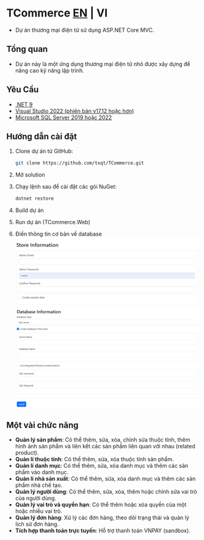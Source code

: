 # TCommerce [EN](./README(EN).md) | VI

- Dự án thương mại điện tử sử dụng ASP.NET Core MVC.

## Tổng quan
- Dự án này là một ứng dụng thương mại điện tử nhỏ được xây dựng để nâng cao kỹ năng lập trình.
## Yêu Cầu

- [.NET 9](https://dotnet.microsoft.com/en-us/download/dotnet/9.0)
- [Visual Studio 2022 (phiên bản v17.12 hoặc hơn)](https://visualstudio.microsoft.com/vs/)
- [Microsoft SQL Server 2019 hoặc 2022](https://www.microsoft.com/en-us/sql-server/sql-server-downloads)

## Hướng dẫn cài đặt
1. Clone dự án từ GitHub:

    ```bash
    git clone https://github.com/txqt/TCommerce.git
    ```

2. Mở solution
3. Chạy lệnh sau để cài đặt các gói NuGet:

    ```bash
    dotnet restore
    ```
4. Build dự án
5. Run dự án (TCommerce.Web)
6. Điền thông tin cơ bản về database
![Tài khoản admin và tạo dữ liệu mẫu](setup-images/store-info.png)
![Điền thông tin của datatable(MSSQL)](setup-images/db-info.png)

## Một vài chức năng

- **Quản lý sản phẩm**: Có thể thêm, sửa, xóa, chỉnh sửa thuộc tính, thêm hình ảnh sản phẩm và liên kết các sản phẩm liên quan với nhau (related product).
- **Quản lí thuộc tính**: Có thể thêm, sửa, xóa thuộc tính sản phẩm.
- **Quản lí danh mục**: Có thể thêm, sửa, xóa danh mục và thêm các sản phẩm vào danh mục.
- **Quản lí nhà sản xuất**: Có thể thêm, sửa, xóa danh mục và thêm các sản phẩm nhà chế tạo.
- **Quản lý người dùng**: Có thể thêm, sửa, xóa, thêm hoặc chỉnh sửa vai trò của người dùng.
- **Quản lý vai trò và quyền hạn**: Có thể thêm hoặc xóa quyền của một hoặc nhiều vai trò.
- **Quản lý đơn hàng**: Xử lý các đơn hàng, theo dõi trạng thái và quản lý lịch sử đơn hàng.
- **Tích hợp thanh toán trực tuyến**: Hỗ trợ thanh toán VNPAY (sandbox).

